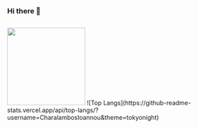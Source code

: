 ### Hi there 👋


<!--
**lucasacioly/lucasacioly** is a ✨ _special_ ✨ repository because its `README.md` (this file) appears on your GitHub profile.

Here are some ideas to get you started:

- 🔭 I’m currently working on ...
- 🌱 I’m currently learning ...
- 👯 I’m looking to collaborate on ...
- 🤔 I’m looking for help with ...
- 💬 Ask me about ...
- 📫 How to reach me: ...
- 😄 Pronouns: ...
- ⚡ Fun fact: ...
-->
##
<div>
  <img height="180em" src="https://github-readme-stats.vercel.app/api?username=lucasacioly&theme=github_dark&show_icons=true&count_private=true"/>
  ![Top Langs](https://github-readme-stats.vercel.app/api/top-langs/?username=CharalambosIoannou&theme=tokyonight)
</div>
